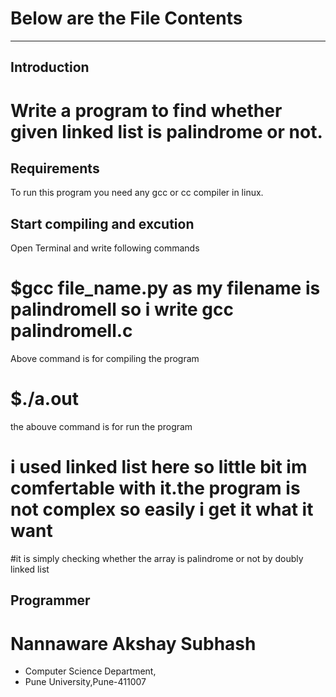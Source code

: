 

# Below are the File Contents
---------------------------


Introduction
------------

# Write a program to find whether given linked list is palindrome or not.


Requirements
------------

To run this program you need any gcc or cc compiler in linux.


Start compiling and excution
-----------------------------

Open Terminal and write following commands

# $gcc file_name.py as my filename is palindromell so i write gcc palindromell.c

Above command is for compiling the program 

# $./a.out 
	
the abouve command is for run the program

# i used linked list here so little bit im comfertable with it.the program is not complex so easily i get it what it want  

#it is simply checking whether the array is palindrome or not by doubly linked list 


Programmer
----------
# Nannaware Akshay Subhash

* Computer Science Department, 
* Pune University,Pune-411007


